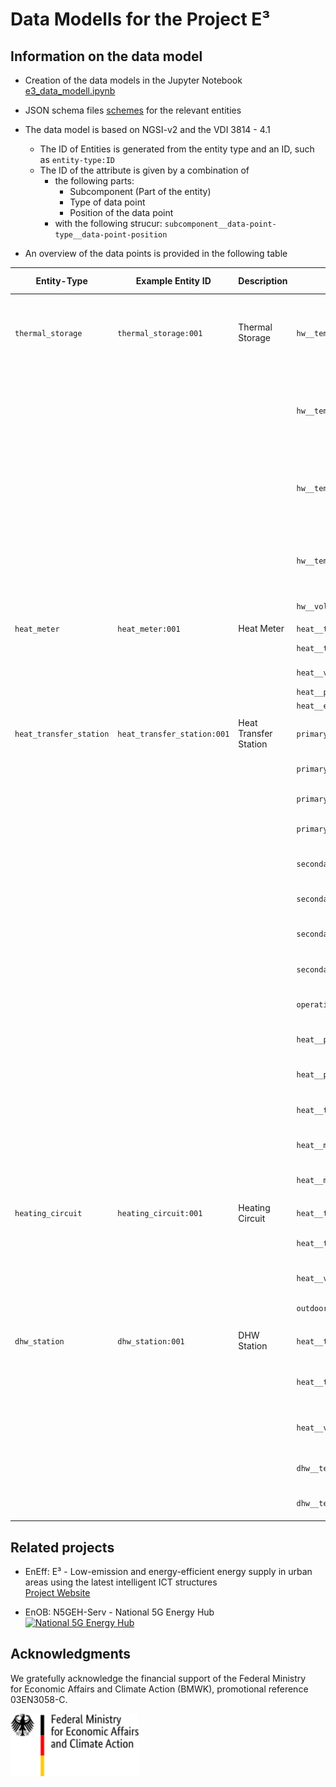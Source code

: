 # Data Modells for the Project E³

## Information on the data model
- Creation of the data models in the Jupyter Notebook [e3_data_modell.ipynb](./e3_data_modell.ipynb)
- JSON schema files [schemes](./schemes/) for the relevant entities

- The data model is based on NGSI-v2 and the VDI 3814 - 4.1
    - The ID of Entities is generated from the entity type and an ID, such as `entity-type:ID`
    - The ID of the attribute is given by a combination of 
        - the following parts:
            - Subcomponent (Part of the entity)
            - Type of data point
            - Position of the data point
        - with the following strucur: `subcomponent__data-point-type__data-point-position`

- An overview of the data points is provided in the following table

| Entity-Type             | Example Entity ID               | Description                     | Attribute ID                 | Attribute Type | Data Type | Unit          | Description                                    |
|----------------------|--------------------------------|----------------------------------|--------------------------------|------------------|-------------|-----------------|---------------------------------------------------|
| `thermal_storage`    | `thermal_storage:001`          | Thermal Storage                  | `hw__temperature__20`           | attribute        | Number      | °C              | Temperature of the heating water in position at 20 per cent of the high of the thermal storage tank   |
|                      |                                |                                  | `hw__temperature__50`           | attribute        | Number      | °C              | Temperature of the heating water in position at 50 per cent of the high of the thermal storage tank   |
|                      |                                |                                  | `hw__temperature__80`           | attribute        | Number      | °C              | Temperature of the heating water in position at 50 per cent of the high of the thermal storage tank   |
|                      |                                |                                  | `hw__temperature__x`           | attribute        | Number      | °C              | Temperature at point x (numbering/height in %) (if more points are needed)   |
|                      |                                |                                  | `hw__volume`                   | static_attribute | Number      | m³              | Volume of heating water in storage      
|                      |                                |                                  |                                 |                  |              |                |                                                    |
| `heat_meter`         | `heat_meter:001`               | Heat Meter                       | `heat__temperature__in`      | attribute        | Number      | °C              | Inlet temperature                                 |
|                      |                                |                                  | `heat__temperature__out`        | attribute        | Number      | °C              | Outlet temperature                                |
|                      |                                |                                  | `heat__volumeflow`              | attribute        | Number      | m³/h or l/min     | Volume flow                                       |
|                      |                                |                                  | `heat__power`                   | attribute        | Number      | W or kW          | Heat power                                        |
|                      |                                |                                  | `heat__energy`                  | attribute        | Number      | kWh | MWh        | Heat energy / thermal energy                      |
|                      |                                |                                  |                                 |                  |              |                |                                                    |
| `heat_transfer_station` | `heat_transfer_station:001`  | Heat Transfer Station          | `primary__temperature__in`    | attribute      | Number    | °C      | Primary side delivery temperature               |
|                         |                               |                                 | `primary__temperature__out`   | attribute      | Number    | °C      | Primary side return temperature                 |
|                         |                               |                                 | `primary__pressure__in`      | attribute      | Number    | Pa or bar(abs) | Pressure in primary side flow                    |
|                         |                               |                                 | `primary__pressure__out`     | attribute      | Number    | Pa or bar(abs) | Pressure in primary side return                  |
|                         |                               |                                 | `secondary__temperature__in`  | attribute      | Number    | °C      | Secondary side delivery temperature             |
|                         |                               |                                 | `secondary__temperature__out` | attribute      | Number    | °C      | Secondary side return temperature               |
|                         |                               |                                 | `secondary__volumeflow__in`  | attribute      | Number    | m³/h or l/min | Secondary side volume flow (Consumer)          |
|                         |                               |                                 | `secondary__volumeflow__out` | attribute      | Number    | m³/h or l/min | Secondary side volume flow (Prosumer)          |
|                         |                               |                                 | `operation__mode`            | command        | String / StructuredValue | - | Operating mode of the heat transfer station |
|                         |                               |                                 | `heat__power__rated`         | static_attribute | Number    | W or kW   | Rated power in the reference case               |
|                         |                               |                                 | `heat__power__setpoint`      | command        | Number / StructuredValue | W or kW | Setpoint power in the reference case            |
|                         |                               |                                 | `heat__temperature__setpoint`| command        | Number / StructuredValue | °C | Setpoint temperature in the reference case      |
|                         |                               |                                 | `heat__meter__in`            | Relationship  | heat_meter | -  | Heat meter for the reference case (Consumer)    |
|                         |                               |                                 | `heat__meter__out`           | Relationship  | heat_meter | -  | Heat meter for the reference case (Prosumer)    |
|                      |                                |                                  |                                 |                  |              |                |                                                    |
| `heating_circuit`       | `heating_circuit:001`         | Heating Circuit                | `heat__temperature__in`      | attribute      | Number    | °C      | Inlet temperature to heating circuit            |
|                         |                               |                                 | `heat__temperature__out`     | attribute      | Number    | °C      | Outlet temperature from heating circuit         |
|                         |                               |                                 | `heat__volumeflow`           | attribute      | Number    | m³/h or l/min | Volumetric flow rate through heating circuit    |
|                         |                               |                                 | `outdoor__temperature`       | attribute      | Number    | °C      | Outdoor temperature                              |
|                      |                                |                                  |                                 |                  |              |                |                                                    |
| `dhw_station`           | `dhw_station:001`             | DHW Station                    | `heat__temperature__in`      | attribute      | Number    | °C      | Inlet temperature of heating water to DHW station|
|                         |                               |                                 | `heat__temperature__out`     | attribute      | Number    | °C      | Outlet temperature of heating water from DHW station |
|                         |                               |                                 | `heat__volumeflow`           | attribute      | Number    | m³/h or l/min | Volumetric flow rate of heating water through DHW station |
|                         |                               |                                 | `dhw__temperature__in`       | attribute      | Number    | °C      | Inlet temperature of TWW to DHW station         |
|                         |                               |                                 | `dhw__temperature__out`      | attribute      | Number    | °C      | Outlet temperature of TWW from DHW

## Related projects

- EnEff: E³ - Low-emission and energy-efficient energy supply in urban areas using the latest intelligent ICT structures <br>
<a href="https://n5geh.de/e3/"> Project Website </a>

- EnOB: N5GEH-Serv - National 5G Energy Hub <br>
<a href="https://n5geh.de/"> <img alt="National 5G Energy Hub" 
src="https://avatars.githubusercontent.com/u/43948851?s=200&v=4" height="150"></a>

## Acknowledgments

We gratefully acknowledge the financial support of the Federal Ministry <br> 
for Economic Affairs and Climate Action (BMWK), promotional reference 03EN3058-C.

<a href="https://www.bmwi.de/Navigation/EN/Home/home.html"> <img alt="BMWK" 
src="https://raw.githubusercontent.com/RWTH-EBC/FiLiP/master/docs/logos/bmwi_logo_en.png" height="100"> </a>